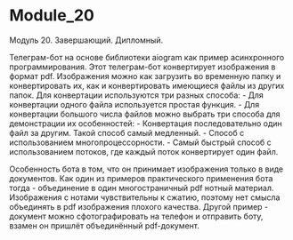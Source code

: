 # Module_20
Модуль 20. Завершающий. Дипломный.

Телеграм-бот на основе библиотеки aiogram как пример асинхронного программирования.
Этот телеграм-бот конвертирует изображения в формат pdf. Изображения можно как загрузить во временную папку и конвертировать их,
как и конвертировать имеющиеся файлы из других папок.
Для конвертации используются три разных способа:
    - Для конвертации одного файла используется простая функция.
    - Для конвертации большого числа файлов можно выбрать три способа для демонстрации их особенностей:
        - Конвертация последовательно один файл за другим. Такой способ самый медленный.
        - Способ с использованием многопроцессорности.
        - Самый быстрый способ с использованием потоков, где каждый поток конвертирует один файл.

Особенность бота в том, что он принимает изображения только в виде документов.
Как один из примеров практического применения бота тогда - объединение в один многостраничный pdf нотный материал.
Изображения с нотами чувствительны к сжатию, поэтому нет смысла объединять в pdf изображения плохого качества.
Другой пример - документ можно сфотографировать на телефон и отправить боту, взамен он пришлёт объединённый pdf-документ.
